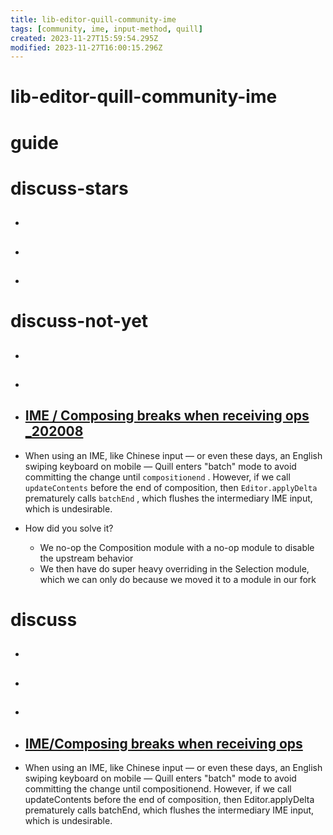 ```yaml
---
title: lib-editor-quill-community-ime
tags: [community, ime, input-method, quill]
created: 2023-11-27T15:59:54.295Z
modified: 2023-11-27T16:00:15.296Z
---
```


# lib-editor-quill-community-ime

# guide

# discuss-stars
- ## 

- ## 

- ## 
# discuss-not-yet
- ## 

- ## 

- ## [IME / Composing breaks when receiving ops _202008](https://github.com/quilljs/quill/issues/3143)
- When using an IME, like Chinese input — or even these days, an English swiping keyboard on mobile — Quill enters "batch" mode to avoid committing the change until `compositionend` . However, if we call `updateContents` before the end of composition, then `Editor.applyDelta` prematurely calls `batchEnd` , which flushes the intermediary IME input, which is undesirable.

- How did you solve it?
  - We no-op the Composition module with a no-op module to disable the upstream behavior
  - We then have do super heavy overriding in the Selection module, which we can only do because we moved it to a module in our fork
# discuss
- ## 

- ## 

- ## 

- ## [IME/Composing breaks when receiving ops](https://github.com/quilljs/quill/issues/3143)
- When using an IME, like Chinese input — or even these days, an English swiping keyboard on mobile — Quill enters "batch" mode to avoid committing the change until compositionend. However, if we call updateContents before the end of composition, then Editor.applyDelta prematurely calls batchEnd, which flushes the intermediary IME input, which is undesirable.
